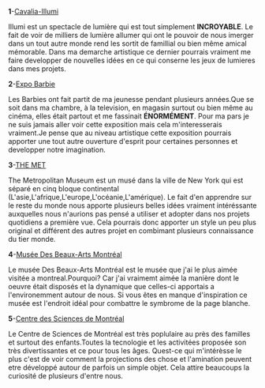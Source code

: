 **1**-[Cavalia-Illumi](https://cavalia.com/fr/)

Illumi est un spectacle de lumière qui est tout simplement **INCROYABLE**. Le fait de voir de milliers de lumière allumer qui ont le pouvoir de nous imerger dans un tout autre monde rend les sortit de famillial ou bien même amical mémorable. Dans ma demarche artistique ce dernier pourrais vraiment me faire developper de nouvelles idées en ce qui conserne les jeux de lumieres dans mes projets.

**2**-[Expo Barbie](https://expobarbie.ca/fr/) 

Les Barbies ont fait partit de ma jeunesse pendant plusieurs années.Que se soit dans ma chambre, à la television, en magasin surtout ou bien même au cinéma, elles était partout et me fassinait **ÉNORMÉMENT**. Pour ma pars je ne suis jamais aller voir cette exposition mais cela m'interesserais vraiment.Je pense que au niveau artistique cette exposition pourrais apporter une tout autre ouverture d'esprit pour certaines personnes et developper notre imagination.

**3**-[THE MET](https://www.metmuseum.org/)

The Metropolitan Museum est un musé dans la ville de New York qui est séparé en cinq bloque continental (L'asie,L'afrique,L'europe,L'océanie,L'amérique). Le fait d'en apprendre sur le reste du monde nous apporte plusieurs belles idées vraiment intéréssante auxquelles nous n'aurions pas pensé a utiliser et adopter dans nos projets quotidiens a première vue. Cela pourrais donc apporter un style un peu plus original et différent des autres projet en combimant plusieurs connaissance du tier monde.

**4**-[Musée Des Beaux-Arts Montréal](https://www.mbam.qc.ca/fr/calendrier/)

Le musée Des Beaux-Arts Montréal est le musée que j'ai le plus aimée visitée a montreal.Pourquoi? Car j'ai vraimemt aimée la manière dont le oeuvre était disposés et la dynamique que celles-ci apportais a l'environemment autour de nous. Si vous êtes en manque d'inspiration ce musée est l'endroit idéal pour combattre le symbrome de la page blanche. 

**5**-[Centre des Sciences de Montréal](https://www.centredessciencesdemontreal.com/?gclid=EAIaIQobChMIs-mcnPfz-QIVr_TjBx33nwByEAAYASAAEgIdB_D_BwE)

Le Centre de Sciences de Montréal est très poplulaire au près des familles et surtout des enfants.Toutes la tecnologie et les activitées proposée son très divertissantes et ce pour tous les âges. Quest-ce qui m'intérèsse le plus c'est de voir comment la projections des chose et l'amination peuvent etre développé autour de parfois un simple objet. Cela attire beaucoups la curiosité de plusieurs d'entre nous. 

